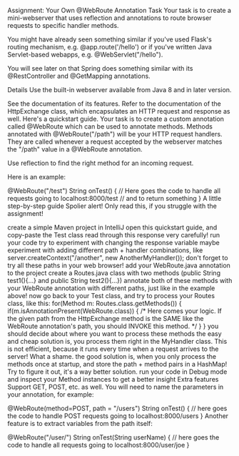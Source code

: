 Assignment: Your Own @WebRoute Annotation
Task
Your task is to create a mini-webserver that uses reflection and annotations to route browser requests to specific handler methods.

You might have already seen something similar if you've used Flask's routing mechanism, e.g. @app.route('/hello') or if you've written Java Servlet-based webapps, e.g. @WebServlet("/hello").

You will see later on that Spring does something similar with its @RestController and @GetMapping annotations.

Details
Use the built-in webserver available from Java 8 and in later version.

See the documentation of its features.
Refer to the documentation of the HttpExchange class, which encapsulates an HTTP request and response as well.
Here's a quickstart guide.
Your task is to create a custom annotation called @WebRoute which can be used to annotate methods. Methods annotated with @WebRoute("/path") will be your HTTP request handlers. They are called whenever a request accepted by the webserver matches the "/path" value in a @WebRoute annotation.

Use reflection to find the right method for an incoming request.

Here is an example:

@WebRoute("/test")
String onTest() {
    // Here goes the code to handle all requests going to localhost:8000/test
    // and to return something
}
A little step-by-step guide
Spolier alert! Only read this, if you struggle with the assignment!

create a simple Maven project in IntelliJ
open this quickstart guide, and copy-paste the Test class
read through this response very carefully!
run your code
try to experiment with changing the response variable
maybe experiment with adding different path + handler combinations, like server.createContext("/another", new AnotherMyHandler());
don't forget to try all these paths in your web browser!
add your WebRoute.java annotation to the project
create a Routes.java class with two methods (public String test1(){...} and public String test2(){...})
annotate both of these methods with your WebRoute annotation with different paths, just like in the example above!
now go back to your Test class, and try to process your Routes class, like this:
for(Method m: Routes.class.getMethods()) {
  if(m.isAnnotationPresent(WebRoute.class)) {
    /*
      Here comes your logic.
      If the given path from the HttpExchange method is
      the SAME like the WebRoute annotation's path,
      you should INVOKE this method.
    */
  }
}
you should decide about where you want to process these methods
the easy and cheap solution is, you process them right in the MyHandler class. This is not efficient, because it runs every time when a request arrives to the server! What a shame.
the good solution is, when you only process the methods once at startup, and store the path + method pairs in a HashMap! Try to figure it out, it's a way better solution.
run your code in Debug mode and inspect your Method instances to get a better insight
Extra features
Support GET, POST, etc. as well. You will need to name the parameters in your annotation, for example:

@WebRoute(method=POST, path = "/users")
String onTest() {
    // here goes the code to handle POST requests going to localhost:8000/users
}
Another feature is to extract variables from the path itself:

@WebRoute("/user/<userName>")
String onTest(String userName) {
    // here goes the code to handle all requests going to localhost:8000/user/joe
}
